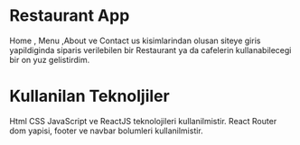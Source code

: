 # Restaurant App
Home , Menu ,About ve Contact us kisimlarindan olusan siteye giris yapildiginda siparis verilebilen bir Restaurant ya da cafelerin kullanabilecegi bir on yuz gelistirdim.
# Kullanilan Teknoljiler
Html CSS JavaScript ve ReactJS teknolojileri kullanilmistir. React Router dom yapisi, footer ve navbar bolumleri kullanilmistir.
